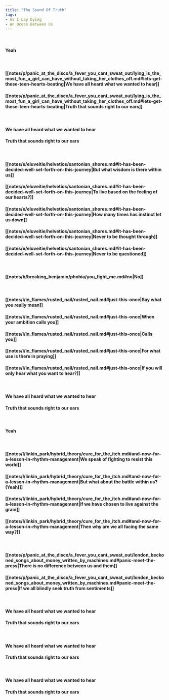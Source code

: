 ```yaml
---
title: "The Sound Of Truth"
tags:
- As I Lay Dying
- An Ocean Between Us
---
```

&nbsp;
#### Yeah
&nbsp;
#### [[notes/p/panic_at_the_disco/a_fever_you_cant_sweat_out/lying_is_the_most_fun_a_girl_can_have_without_taking_her_clothes_off.md#lets-get-these-teen-hearts-beating|We have all heard what we wanted to hear]]
#### [[notes/p/panic_at_the_disco/a_fever_you_cant_sweat_out/lying_is_the_most_fun_a_girl_can_have_without_taking_her_clothes_off.md#lets-get-these-teen-hearts-beating|Truth that sounds right to our ears]]
&nbsp;
#### We have all heard what we wanted to hear
#### Truth that sounds right to our ears
&nbsp;
#### [[notes/e/eluveitie/helvetios/santonian_shores.md#it-has-been-decided-well-set-forth-on-this-journey|But what wisdom is there within us]]
#### [[notes/e/eluveitie/helvetios/santonian_shores.md#it-has-been-decided-well-set-forth-on-this-journey|To live based on the feeling of our hearts?]]
#### [[notes/e/eluveitie/helvetios/santonian_shores.md#it-has-been-decided-well-set-forth-on-this-journey|How many times has instinct let us down]]
#### [[notes/e/eluveitie/helvetios/santonian_shores.md#it-has-been-decided-well-set-forth-on-this-journey|Never to be thought through]]
#### [[notes/e/eluveitie/helvetios/santonian_shores.md#it-has-been-decided-well-set-forth-on-this-journey|Never to be questioned]]
&nbsp;
#### [[notes/b/breaking_benjamin/phobia/you_fight_me.md#no|No]]
&nbsp;
#### [[notes/i/in_flames/rusted_nail/rusted_nail.md#just-this-once|Say what you really mean]]
#### [[notes/i/in_flames/rusted_nail/rusted_nail.md#just-this-once|When your ambition calls you]]
#### [[notes/i/in_flames/rusted_nail/rusted_nail.md#just-this-once|Calls you]]
#### [[notes/i/in_flames/rusted_nail/rusted_nail.md#just-this-once|For what use is there in praying]]
#### [[notes/i/in_flames/rusted_nail/rusted_nail.md#just-this-once|If you will only hear what you want to hear?]]
&nbsp;
#### We have all heard what we wanted to hear
#### Truth that sounds right to our ears
&nbsp;
#### Yeah
&nbsp;
#### [[notes/l/linkin_park/hybrid_theory/cure_for_the_itch.md#and-now-for-a-lesson-in-rhythm-management|We speak of fighting to resist this world]]
#### [[notes/l/linkin_park/hybrid_theory/cure_for_the_itch.md#and-now-for-a-lesson-in-rhythm-management|But what about the battle within us? (Yeah)]]
#### [[notes/l/linkin_park/hybrid_theory/cure_for_the_itch.md#and-now-for-a-lesson-in-rhythm-management|If we have chosen to live against the grain]]
#### [[notes/l/linkin_park/hybrid_theory/cure_for_the_itch.md#and-now-for-a-lesson-in-rhythm-management|Then why are we all facing the same way?]]
&nbsp;
#### [[notes/p/panic_at_the_disco/a_fever_you_cant_sweat_out/london_beckoned_songs_about_money_written_by_machines.md#panic-meet-the-press|There is no difference between us and them]]
#### [[notes/p/panic_at_the_disco/a_fever_you_cant_sweat_out/london_beckoned_songs_about_money_written_by_machines.md#panic-meet-the-press|If we all blindly seek truth from sentiments]]
&nbsp;
#### We have all heard what we wanted to hear
#### Truth that sounds right to our ears
&nbsp;
#### We have all heard what we wanted to hear
#### Truth that sounds right to our ears
&nbsp;
#### We have all heard what we wanted to hear
#### Truth that sounds right to our ears
